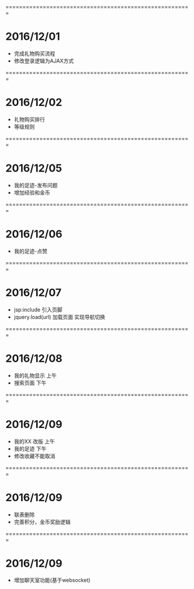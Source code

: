 =======================================================
# 2016/12/01
* 完成礼物购买流程
* 修改登录逻辑为AJAX方式

=======================================================
# 2016/12/02
* 礼物购买排行
* 等级规则

=======================================================
# 2016/12/05
* 我的足迹-发布问题
* 增加经验和金币

=======================================================
# 2016/12/06
* 我的足迹-点赞

=======================================================
# 2016/12/07
* jsp:include 引入页脚
* jquery.load(url) 加载页面 实现导航切换

=======================================================
# 2016/12/08
* 我的礼物显示 上午
* 搜索页面 下午

=======================================================
# 2016/12/09
* 我的XX 改版 上午
* 我的足迹 下午
* 修改收藏不能取消

=======================================================
# 2016/12/09
* 联表删除
* 完善积分，金币奖励逻辑

=======================================================
# 2016/12/09
* 增加聊天室功能(基于websocket)






